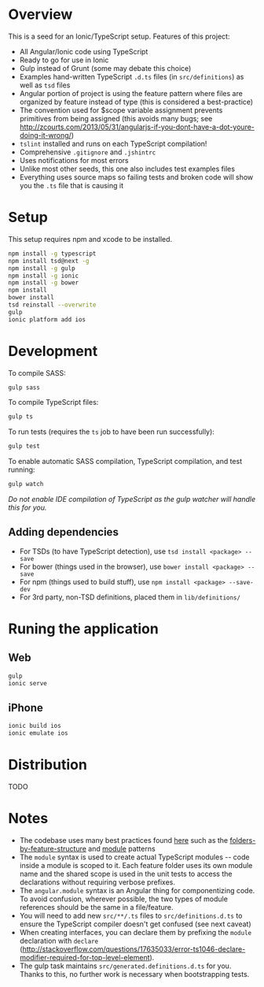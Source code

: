 Overview
========

This is a seed for an Ionic/TypeScript setup. Features of this project:

* All Angular/Ionic code using TypeScript
* Ready to go for use in Ionic
* Gulp instead of Grunt (some may debate this choice)
* Examples hand-written TypeScript `.d.ts` files (in `src/definitions`) as well as `tsd` files
* Angular portion of project is using the feature pattern where files are organized by feature instead of type (this is considered a best-practice)
* The convention used for $scope variable assignment prevents primitives from being assigned (this avoids many bugs; see http://zcourts.com/2013/05/31/angularjs-if-you-dont-have-a-dot-youre-doing-it-wrong/)
* `tslint` installed and runs on each TypeScript compilation!
* Comprehensive `.gitignore` and `.jshintrc`
* Uses notifications for most errors
* Unlike most other seeds, this one also includes test examples files
* Everything uses source maps so failing tests and broken code will show you the `.ts` file that is causing it

Setup
=====

This setup requires npm and xcode to be installed.

```bash
npm install -g typescript
npm install tsd@next -g
npm install -g gulp
npm install -g ionic
npm install -g bower
npm install
bower install
tsd reinstall --overwrite
gulp
ionic platform add ios
```

Development
===========

To compile SASS:

```bash
gulp sass
```

To compile TypeScript files:

```bash
gulp ts
```

To run tests (requires the `ts` job to have been run successfully):

```bash
gulp test
```

To enable automatic SASS compilation, TypeScript compilation, and test running:

```bash
gulp watch
```

*Do not enable IDE compilation of TypeScript as the gulp watcher will handle this for you.*

Adding dependencies
-----------------------

* For TSDs (to have TypeScript detection), use `tsd install <package> --save`
* For bower (things used in the browser), use `bower install <package> --save`
* For npm (things used to build stuff), use `npm install <package> --save-dev`
* For 3rd party, non-TSD definitions, placed them in `lib/definitions/`

Runing the application
======================

Web
---

```bash
gulp
ionic serve
```

iPhone
------

```bash
ionic build ios
ionic emulate ios
```

Distribution
============

TODO


Notes
=====

* The codebase uses many best practices found [here](https://github.com/johnpapa/angularjs-styleguide) such as the [folders-by-feature-structure](https://github.com/johnpapa/angularjs-styleguide#folders-by-feature-structure) and [module](https://github.com/johnpapa/angularjs-styleguide#many-small-self-contained-modules) patterns
* The `module` syntax is used to create actual TypeScript modules -- code inside a module is scoped to it. Each feature folder uses its own module name and the shared scope is used in the unit tests to access the declarations without requiring verbose prefixes.
* The `angular.module` syntax is an Angular thing for componentizing code. To avoid confusion, wherever possible, the two types of module references should be the same in a file/feature.
* You will need to add new `src/**/.ts` files to `src/definitions.d.ts` to ensure the TypeScript compiler doesn't get confused (see next caveat)
* When creating interfaces, you can declare them by prefixing the `module` declaration with `declare` (http://stackoverflow.com/questions/17635033/error-ts1046-declare-modifier-required-for-top-level-element).
* The gulp task maintains `src/generated.definitions.d.ts` for you. Thanks to this, no further work is necessary when bootstrapping tests.